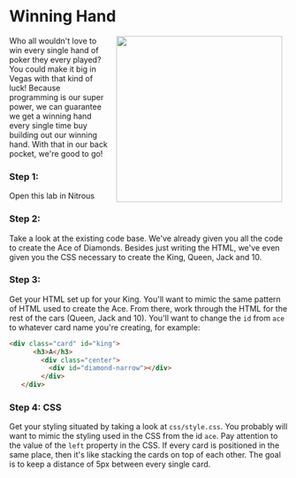 # Winning Hand

<img src="https://s3.amazonaws.com/after-school-assets/winning-hand.jpg" width="300" align="right" hspace="10">

Who all wouldn't love to win every single hand of poker they every played? You could make it big in Vegas with that kind of luck! Because programming is our super power, we can guarantee we get a winning hand every single time buy building out our winning hand. With that in our back pocket, we're good to go!

### Step 1: 

Open this lab in Nitrous

### Step 2: 

Take a look at the existing code base. We've already given you all the code to create the Ace of Diamonds. Besides just writing the HTML, we've even given you the CSS necessary to create the King, Queen, Jack and 10. 

### Step 3: 

Get your HTML set up for your King. You'll want to mimic the same pattern of HTML used to create the Ace. From there, work through the HTML for the rest of the cars (Queen, Jack and 10). You'll want to change the `id` from `ace` to whatever card name you're creating, for example:

```html
<div class="card" id="king">
      <h3>A</h3>
        <div class="center">
          <div id="diamond-narrow"></div>
        </div>
   </div>
```

### Step 4: CSS

Get your styling situated by taking a look at `css/style.css`. You probably will want to mimic the styling used in the CSS from the id `ace`. Pay attention to the value of the `left` property in the CSS. If every card is positioned in the same place, then it's like stacking the cards on top of each other. The goal is to keep a distance of 5px between every single card.

